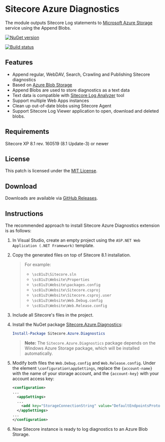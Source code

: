 # Sitecore Azure Diagnostics

The module outputs Sitecore Log statements to [Microsoft Azure Storage](https://azure.microsoft.com/en-us/services/storage/) service using the Append Blobs.

[![NuGet version](https://img.shields.io/nuget/v/Sitecore.Azure.Diagnostics.svg)](https://www.nuget.org/packages/Sitecore.Azure.Diagnostics/)

[![Build status](https://ci.appveyor.com/api/projects/status/lcxyk2jftuie4w68?svg=true)](https://ci.appveyor.com/project/olegburov/sitecore-azure-diagnostics)

## Features

+ Append regular, WebDAV, Search, Crawling and Publishing Sitecore diagnostics
+ Based on [Azure Blob Storage](https://azure.microsoft.com/en-us/services/storage/blobs/)
+ Append Blobs are used to store diagnostics as a text data
+ Text data is compatible with [Sitecore Log Analyzer](https://marketplace.sitecore.net/Modules/Sitecore_Log_Analyzer.aspx) tool
+ Support multiple Web Apps instances
+ Clean up out-of-date blobs using Sitecore Agent
+ Support Sitecore Log Viewer application to open, download and deleted blobs.

## Requirements

Sitecore XP 8.1 rev. 160519 (8.1 Update-3) or newer

## License  
  
This patch is licensed under the [MIT License](LICENSE).

## Download  
  
Downloads are available via [GitHub Releases](https://github.com/olegburov/Sitecore-Azure-Diagnostics/releases).  

## Instructions

The recommended approach to install Sitecore Azure Diagnostics extension is as follows:

1. In Visual Studio, create an empty project using the `ASP.NET Web Application (.NET Framework)` template.

2. Copy the generated files on top of Sitecore 8.1 installation. 

   > For example:
   > + `\sc81u3\Sitecore.sln`
   > + `\sc81u3\Website\Properties`
   > + `\sc81u3\Website\packages.config`
   > + `\sc81u3\Website\Sitecore.csproj`
   > + `\sc81u3\Website\Sitecore.csproj.user`
   > + `\sc81u3\Website\Web.Debug.config`
   > + `\sc81u3\Website\Web.Release.config`
  
3. Include all Sitecore's files in the project.

4. Install the NuGet package [Sitecore.Azure.Diagnostics](https://www.nuget.org/packages/Sitecore.Azure.Diagnostics/):

   ```PowerShell
   Install-Package Sitecore.Azure.Diagnostics
   ```
   
   > **Note:** The `Sitecore.Azure.Diagnostics` package depends on the Windows Azure Storage package, which will be installed automatically.
   
5. Modify both files the `Web.Debug.config` and `Web.Release.config`. Under the element `\configuration\appSettings`, replace the `{account-name}` with the name of your storage account, and the `{account-key}` with your account access key:

   ```XML
   <configuration>
   ...
     <appSettings>
     ...
       <add key="StorageConnectionString" value="DefaultEndpointsProtocol=https;AccountName={account-name};AccountKey={account-key}" />
     </appSettings>
   ...
   </configuration>
   ```

6. Now Sitecore instance is ready to log diagnostics to an Azure Blob Storage.